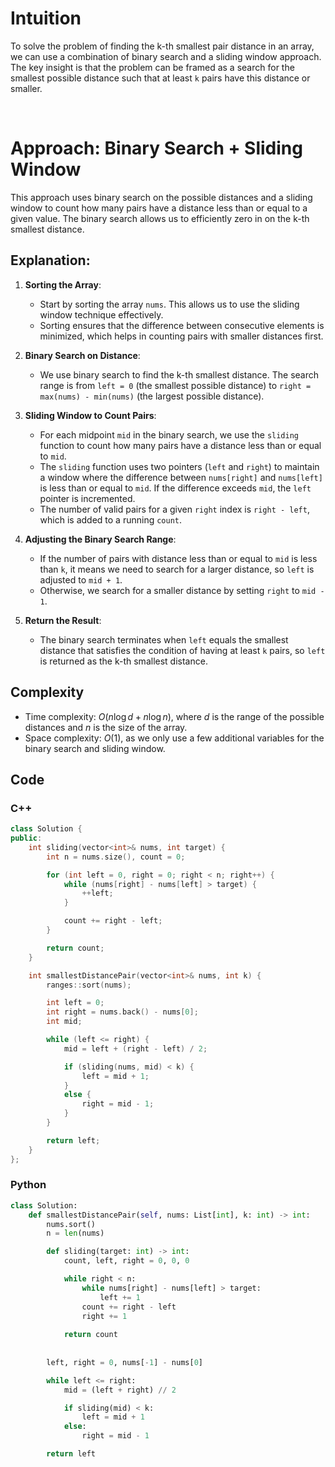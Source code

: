 # Intuition

To solve the problem of finding the k-th smallest pair distance in an array, we can use a combination of binary search and a sliding window approach. The key insight is that the problem can be framed as a search for the smallest possible distance such that at least `k` pairs have this distance or smaller. 

<p>&nbsp;</p>

# Approach: Binary Search + Sliding Window
This approach uses binary search on the possible distances and a sliding window to count how many pairs have a distance less than or equal to a given value. The binary search allows us to efficiently zero in on the k-th smallest distance.

## Explanation:

1. **Sorting the Array**:
   - Start by sorting the array `nums`. This allows us to use the sliding window technique effectively.
   - Sorting ensures that the difference between consecutive elements is minimized, which helps in counting pairs with smaller distances first.

2. **Binary Search on Distance**:
   - We use binary search to find the k-th smallest distance. The search range is from `left = 0` (the smallest possible distance) to `right = max(nums) - min(nums)` (the largest possible distance).

3. **Sliding Window to Count Pairs**:
   - For each midpoint `mid` in the binary search, we use the `sliding` function to count how many pairs have a distance less than or equal to `mid`.
   - The `sliding` function uses two pointers (`left` and `right`) to maintain a window where the difference between `nums[right]` and `nums[left]` is less than or equal to `mid`. If the difference exceeds `mid`, the `left` pointer is incremented.
   - The number of valid pairs for a given `right` index is `right - left`, which is added to a running `count`.

4. **Adjusting the Binary Search Range**:
   - If the number of pairs with distance less than or equal to `mid` is less than `k`, it means we need to search for a larger distance, so `left` is adjusted to `mid + 1`.
   - Otherwise, we search for a smaller distance by setting `right` to `mid - 1`.

5. **Return the Result**:
   - The binary search terminates when `left` equals the smallest distance that satisfies the condition of having at least `k` pairs, so `left` is returned as the k-th smallest distance.

## Complexity
- Time complexity: $O(n \log d + n \log n)$, where $d$ is the range of the possible distances and $n$ is the size of the array.
- Space complexity: $O(1)$, as we only use a few additional variables for the binary search and sliding window.

## Code
### C++
```cpp
class Solution {
public:
    int sliding(vector<int>& nums, int target) {
        int n = nums.size(), count = 0;

        for (int left = 0, right = 0; right < n; right++) {
            while (nums[right] - nums[left] > target) {
                ++left;
            }

            count += right - left;
        }

        return count;
    }

    int smallestDistancePair(vector<int>& nums, int k) {
        ranges::sort(nums);

        int left = 0;
        int right = nums.back() - nums[0];
        int mid;

        while (left <= right) {
            mid = left + (right - left) / 2;

            if (sliding(nums, mid) < k) {
                left = mid + 1;
            }
            else {
                right = mid - 1;
            }
        }

        return left;
    }
};
```
### Python
```python
class Solution:
    def smallestDistancePair(self, nums: List[int], k: int) -> int:
        nums.sort()
        n = len(nums)

        def sliding(target: int) -> int:
            count, left, right = 0, 0, 0

            while right < n:
                while nums[right] - nums[left] > target:
                    left += 1
                count += right - left
                right += 1
            
            return count
        
        
        left, right = 0, nums[-1] - nums[0]

        while left <= right:
            mid = (left + right) // 2

            if sliding(mid) < k:
                left = mid + 1
            else:
                right = mid - 1

        return left
```